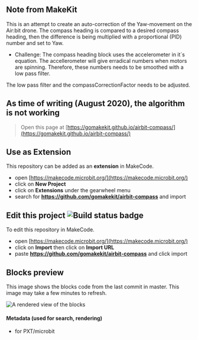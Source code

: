 ## Note from MakeKit

This is an attempt to create an auto-correction of the Yaw-movement on the Air:bit drone.
The compass heading is compared to a desired compass heading, then the difference is being multiplied with a proportional (PID) number and set to Yaw.

* Challenge: The compass heading block uses the accelerometer in it´s equation. The accellerometer will give erradical numbers when motors are spinning. Therefore, these numbers needs to be smoothed with a low pass filter. 

The low pass filter and the compassCorrectionFactor needs to be adjusted.

## As time of writing (August 2020), the algorithm is not working



> Open this page at [https://gomakekit.github.io/airbit-compass/](https://gomakekit.github.io/airbit-compass/)

## Use as Extension

This repository can be added as an **extension** in MakeCode.

* open [https://makecode.microbit.org/](https://makecode.microbit.org/)
* click on **New Project**
* click on **Extensions** under the gearwheel menu
* search for **https://github.com/gomakekit/airbit-compass** and import

## Edit this project ![Build status badge](https://github.com/gomakekit/airbit-compass/workflows/MakeCode/badge.svg)

To edit this repository in MakeCode.

* open [https://makecode.microbit.org/](https://makecode.microbit.org/)
* click on **Import** then click on **Import URL**
* paste **https://github.com/gomakekit/airbit-compass** and click import

## Blocks preview

This image shows the blocks code from the last commit in master.
This image may take a few minutes to refresh.

![A rendered view of the blocks](https://github.com/gomakekit/airbit-compass/raw/master/.github/makecode/blocks.png)

#### Metadata (used for search, rendering)

* for PXT/microbit
<script src="https://makecode.com/gh-pages-embed.js"></script><script>makeCodeRender("{{ site.makecode.home_url }}", "{{ site.github.owner_name }}/{{ site.github.repository_name }}");</script>
